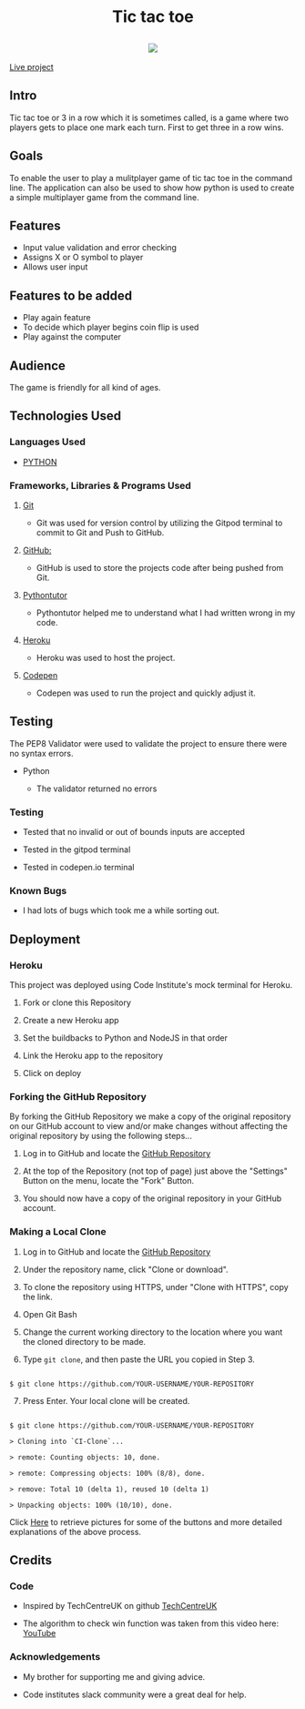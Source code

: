 <h1 align="center">Tic tac toe</h1>


<h2 align="center"><img src="assets/images/responsive-image.png"></h2>

[Live project](https://tic-tac-toe-gamee.herokuapp.com/)

## Intro

Tic tac toe or 3 in a row which it is sometimes called, is a game where two players gets to place one mark each turn.
First to get three in a row wins.



## Goals

To enable the user to play a mulitplayer game of tic tac toe in the command line.
The application can also be used to show how python is used to create a simple multiplayer game from the command line.


## Features


-   Input value validation and error checking
-   Assigns X or O symbol to player
-   Allows user input


## Features to be added

-   Play again feature
-   To decide which player begins coin flip is used
-   Play against the computer

## Audience

The game is friendly for all kind of ages.

## Technologies Used


### Languages Used


-   [PYTHON](https://www.python.org/)


### Frameworks, Libraries & Programs Used


1. [Git](https://git-scm.com/)

    - Git was used for version control by utilizing the Gitpod terminal to commit to Git and Push to GitHub.

2. [GitHub:](https://github.com/)

    - GitHub is used to store the projects code after being pushed from Git.

3. [Pythontutor](https://pythontutor.com/)

    - Pythontutor helped me to understand what I had written wrong in my code.

4. [Heroku](https://www.heroku.com/)

    - Heroku was used to host the project.

5. [Codepen](https://www.https://codepen.io/)

    - Codepen was used to run the project and quickly adjust it.  
  

## Testing


The PEP8 Validator were used to validate the project to ensure there were no syntax errors.


-   Python

     - The validator returned no errors


### Testing


-   Tested that no invalid or out of bounds inputs are accepted

-   Tested in the gitpod terminal

-   Tested in codepen.io terminal



### Known Bugs


-   I had lots of bugs which took me a while sorting out.

## Deployment


### Heroku


This project was deployed using Code Institute's mock terminal for Heroku.


1. Fork or clone this Repository

2. Create a new Heroku app

3. Set the buildbacks to Python and NodeJS in that order

4. Link the Heroku app to the repository

5. Click on deploy


### Forking the GitHub Repository


By forking the GitHub Repository we make a copy of the original repository on our GitHub account to view and/or make changes without affecting the original repository by using the following steps...


1. Log in to GitHub and locate the [GitHub Repository](https://github.com/CAKarlsson/Tic-tac-toe-pyth)

2. At the top of the Repository (not top of page) just above the "Settings" Button on the menu, locate the "Fork" Button.

3. You should now have a copy of the original repository in your GitHub account.


### Making a Local Clone


1. Log in to GitHub and locate the [GitHub Repository](https://github.com/CAKarlsson/Tic-tac-toe-pyth)

2. Under the repository name, click "Clone or download".

3. To clone the repository using HTTPS, under "Clone with HTTPS", copy the link.

4. Open Git Bash

5. Change the current working directory to the location where you want the cloned directory to be made.

6. Type `git clone`, and then paste the URL you copied in Step 3.


```

$ git clone https://github.com/YOUR-USERNAME/YOUR-REPOSITORY

```


7. Press Enter. Your local clone will be created.


```

$ git clone https://github.com/YOUR-USERNAME/YOUR-REPOSITORY

> Cloning into `CI-Clone`...

> remote: Counting objects: 10, done.

> remote: Compressing objects: 100% (8/8), done.

> remove: Total 10 (delta 1), reused 10 (delta 1)

> Unpacking objects: 100% (10/10), done.

```


Click [Here](https://help.github.com/en/github/creating-cloning-and-archiving-repositories/cloning-a-repository#cloning-a-repository-to-github-desktop) to retrieve pictures for some of the buttons and more detailed explanations of the above process.


## Credits


### Code


-   Inspired by TechCentreUK on github [TechCentreUK](https://github.com/TechCentreUK)

-   The algorithm to check win function was taken from this video here: [YouTube](https://www.youtube.com/watch?v=JC1QsLOXp-I&ab_channel=JavaCodingCommunity-ProgrammingTutorials)



### Acknowledgements


-   My brother for supporting me and giving advice.

-   Code institutes slack community were a great deal for help.